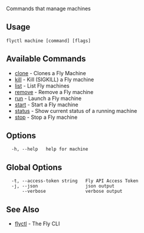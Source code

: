 Commands that manage machines

## Usage
~~~
flyctl machine [command] [flags]
~~~

## Available Commands
* [clone](/docs/flyctl/machine-clone/)	 - Clones a Fly Machine
* [kill](/docs/flyctl/machine-kill/)	 - Kill (SIGKILL) a Fly machine
* [list](/docs/flyctl/machine-list/)	 - List Fly machines
* [remove](/docs/flyctl/machine-remove/)	 - Remove a Fly machine
* [run](/docs/flyctl/machine-run/)	 - Launch a Fly machine
* [start](/docs/flyctl/machine-start/)	 - Start a Fly machine
* [status](/docs/flyctl/machine-status/)	 - Show current status of a running machine
* [stop](/docs/flyctl/machine-stop/)	 - Stop a Fly machine

## Options

~~~
  -h, --help   help for machine
~~~

## Global Options

~~~
  -t, --access-token string   Fly API Access Token
  -j, --json                  json output
      --verbose               verbose output
~~~

## See Also

* [flyctl](/docs/flyctl/help/)	 - The Fly CLI

